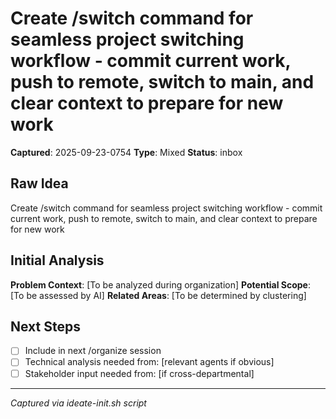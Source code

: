 # Create /switch command for seamless project switching workflow - commit current work, push to remote, switch to main, and clear context to prepare for new work

**Captured**: 2025-09-23-0754
**Type**: Mixed
**Status**: inbox

## Raw Idea
Create /switch command for seamless project switching workflow - commit current work, push to remote, switch to main, and clear context to prepare for new work

## Initial Analysis
**Problem Context**: [To be analyzed during organization]
**Potential Scope**: [To be assessed by AI]
**Related Areas**: [To be determined by clustering]

## Next Steps
- [ ] Include in next /organize session
- [ ] Technical analysis needed from: [relevant agents if obvious]
- [ ] Stakeholder input needed from: [if cross-departmental]

---
*Captured via ideate-init.sh script*
